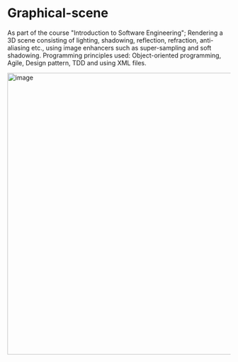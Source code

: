 # Graphical-scene
As part of the course "Introduction to Software Engineering";
Rendering a 3D scene consisting of lighting, shadowing, reflection, refraction, anti-aliasing  etc., using image enhancers such as super-sampling and soft shadowing. Programming principles used: Object-oriented programming, Agile, Design pattern, TDD and using XML files.

<img width="635" alt="image" src="https://user-images.githubusercontent.com/92149110/183057897-5919de13-a048-4e5b-83a8-707622f114cb.png">


